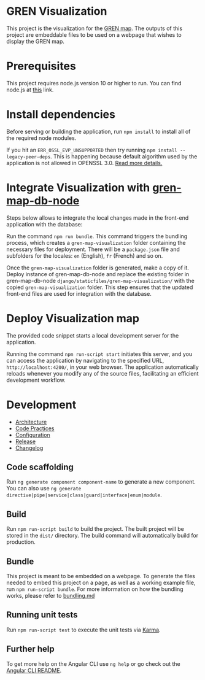 # GREN Visualization

This project is the visualization for the [GREN map](https://github.com/grenmap). The outputs of this project
are embeddable files to be used on a webpage that wishes to
display the GREN map.

# Prerequisites

This project requires node.js version 10 or higher to run. You can find node.js at [this](https://nodejs.org/en/download/) link.

# Install dependencies

Before serving or building the application, run `npm install` to install all of the required node modules.

If you hit an `ERR_OSSL_EVP_UNSUPPORTED` then try running `npm install --legacy-peer-deps`. This is happening because default algorithm used by the application is not allowed in OPENSSL 3.0. [Read more details.](https://github.com/nodejs/node/blob/main/doc/changelogs/CHANGELOG_V17.md#17.0.0)

# Integrate Visualization with [gren-map-db-node](https://github.com/grenmap/GREN-Map-DB-Node)
Steps below allows to integrate the local changes made in the front-end application with the database:

Run the command `npm run bundle`. This command triggers the bundling process, which creates a `gren-map-visualization` folder containing the necessary files for deployment. There will be a `package.json` file and subfolders for the locales: `en` (English), `fr` (French) and so on.

Once the `gren-map-visualization` folder is generated, make a copy of it. Deploy instance of gren-map-db-node and replace the existing folder in gren-map-db-node `django/staticfiles/gren-map-visualization/` with the copied `gren-map-visualization` folder. This step ensures that the updated front-end files are used for integration with the database.

# Deploy Visualization map
The provided code snippet starts a local development server for the application. 

Running the command `npm run-script start` initiates this server, and you can access the application by navigating to the specified URL, `http://localhost:4200/`, in your web browser. The application automatically reloads whenever you modify any of the source files, facilitating an efficient development workflow.

# Development

- [Architecture](docs/architecture.md)
- [Code Practices](docs/code_practices.md)
- [Configuration](docs/configuration.md)
- [Release](docs/release.md)
- [Changelog](docs/changelog.md)

## Code scaffolding

Run `ng generate component component-name` to generate a new component. You can also use `ng generate directive|pipe|service|class|guard|interface|enum|module`.

## Build

Run `npm run-script build` to build the project. The built project will be stored in the `dist/` directory.
The build command will automatically build for production.

## Bundle

This project is meant to be embedded on a webpage. To generate the files needed to embed this
project on a page, as well as a working example file, run `npm run-script bundle`. For more
information on how the bundling works, please refer to [bundling.md](https://github.com/grenmap/GREN-Map-Visualization/blob/main/docs/bundling.md)

## Running unit tests

Run `npm run-script test` to execute the unit tests via [Karma](https://karma-runner.github.io).

## Further help

To get more help on the Angular CLI use `ng help` or go check out the [Angular CLI README](https://github.com/angular/angular-cli/blob/master/README.md).
